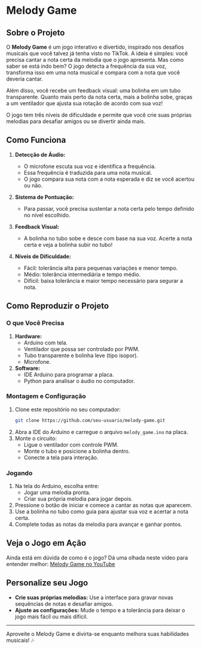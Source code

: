 # Melody Game

## Sobre o Projeto
O **Melody Game** é um jogo interativo e divertido, inspirado nos desafios musicais que você talvez já tenha visto no TikTok. A ideia é simples: você precisa cantar a nota certa da melodia que o jogo apresenta. Mas como saber se está indo bem? O jogo detecta a frequência da sua voz, transforma isso em uma nota musical e compara com a nota que você deveria cantar.

Além disso, você recebe um feedback visual: uma bolinha em um tubo transparente. Quanto mais perto da nota certa, mais a bolinha sobe, graças a um ventilador que ajusta sua rotação de acordo com sua voz!

O jogo tem três níveis de dificuldade e permite que você crie suas próprias melodias para desafiar amigos ou se divertir ainda mais.

## Como Funciona
1. **Detecção de Áudio:**
   - O microfone escuta sua voz e identifica a frequência.
   - Essa frequência é traduzida para uma nota musical.
   - O jogo compara sua nota com a nota esperada e diz se você acertou ou não.

2. **Sistema de Pontuação:**
   - Para passar, você precisa sustentar a nota certa pelo tempo definido no nível escolhido.

3. **Feedback Visual:**
   - A bolinha no tubo sobe e desce com base na sua voz. Acerte a nota certa e veja a bolinha subir no tubo!

4. **Níveis de Dificuldade:**
   - Fácil: tolerância alta para pequenas variações e menor tempo.
   - Médio: tolerância intermediária e tempo médio.
   - Difícil: baixa tolerância e maior tempo necessário para segurar a nota.

## Como Reproduzir o Projeto

### O que Você Precisa
1. **Hardware:**
   - Arduino com tela.
   - Ventilador que possa ser controlado por PWM.
   - Tubo transparente e bolinha leve (tipo isopor).
   - Microfone.
2. **Software:**
   - IDE Arduino para programar a placa.
   - Python para analisar o áudio no computador.

### Montagem e Configuração
1. Clone este repositório no seu computador:
   ```bash
   git clone https://github.com/seu-usuario/melody-game.git
   ```
2. Abra a IDE do Arduino e carregue o arquivo `melody_game.ino` na placa.
3. Monte o circuito:
   - Ligue o ventilador com controle PWM.
   - Monte o tubo e posicione a bolinha dentro.
   - Conecte a tela para interação.

### Jogando
1. Na tela do Arduino, escolha entre:
   - Jogar uma melodia pronta.
   - Criar sua própria melodia para jogar depois.
2. Pressione o botão de iniciar e comece a cantar as notas que aparecem.
3. Use a bolinha no tubo como guia para ajustar sua voz e acertar a nota certa.
4. Complete todas as notas da melodia para avançar e ganhar pontos.

## Veja o Jogo em Ação
Ainda está em dúvida de como é o jogo? Dá uma olhada neste vídeo para entender melhor: [Melody Game no YouTube](https://www.youtube.com/watch?v=u3d_ymTR4_k&t=54s)

## Personalize seu Jogo
- **Crie suas próprias melodias:**
  Use a interface para gravar novas sequências de notas e desafiar amigos.
- **Ajuste as configurações:**
  Mude o tempo e a tolerância para deixar o jogo mais fácil ou mais difícil.
---

Aproveite o Melody Game e divirta-se enquanto melhora suas habilidades musicais! 🎶
